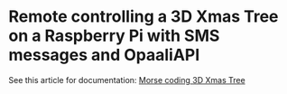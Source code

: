 # Remote controlling a 3D Xmas Tree on a Raspberry Pi with SMS messages and OpaaliAPI

See this article for documentation: [Morse coding 3D Xmas Tree](https://miikos.github.io/Opaali/2018/01/05/3DXmasTree/) 